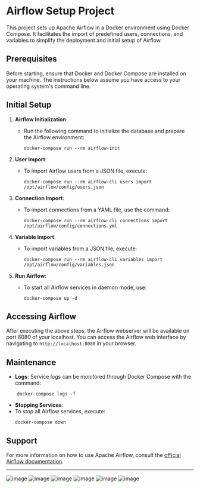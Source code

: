 # Airflow Setup Project

This project sets up Apache Airflow in a Docker environment using Docker Compose. It facilitates the import of predefined users, connections, and variables to simplify the deployment and initial setup of Airflow.

## Prerequisites

Before starting, ensure that Docker and Docker Compose are installed on your machine. The instructions below assume you have access to your operating system's command line.

## Initial Setup

1. **Airflow Initialization**:
   - Run the following command to initialize the database and prepare the Airflow environment:
     ```
     docker-compose run --rm airflow-init
     ```

2. **User Import**:
   - To import Airflow users from a JSON file, execute:
     ```
     docker-compose run --rm airflow-cli users import /opt/airflow/config/users.json
     ```

3. **Connection Import**:
   - To import connections from a YAML file, use the command:
     ```
     docker-compose run --rm airflow-cli connections import /opt/airflow/config/connections.yml
     ```

4. **Variable Import**:
   - To import variables from a JSON file, execute:
     ```
     docker-compose run --rm airflow-cli variables import /opt/airflow/config/variables.json
     ```

5. **Run Airflow**:
   - To start all Airflow services in daemon mode, use:
     ```
     docker-compose up -d
     ```

## Accessing Airflow

After executing the above steps, the Airflow webserver will be available on port 8080 of your localhost. You can access the Airflow web interface by navigating to `http://localhost:8080` in your browser.

## Maintenance

- **Logs**: Service logs can be monitored through Docker Compose with the command:
```
    docker-compose logs -f
```
- **Stopping Services**:
- To stop all Airflow services, execute:
  ```
  docker-compose down
  ```

## Support

For more information on how to use Apache Airflow, consult the [official Airflow documentation](https://airflow.apache.org/docs/).

---


![image](https://github.com/florestleaks/airflow/assets/139988984/8ebc35b5-52b6-4194-95dd-e4a69bfc38d6)
![image](https://github.com/florestleaks/airflow/assets/139988984/88cfb33f-e38a-4b7c-a5fd-af73d9933463)
![image](https://github.com/florestleaks/airflow/assets/139988984/f3ce55a3-a094-45a0-8cee-f3c3f153c9cc)
![image](https://github.com/florestleaks/airflow/assets/139988984/69eed04a-3074-4123-9adf-0ba2d99b80b6)
![image](https://github.com/florestleaks/airflow/assets/139988984/da89979e-1d90-4057-8071-a36346892dde)
![image](https://github.com/florestleaks/airflow/assets/139988984/86673df6-5880-4546-8c71-b333cbecaa1d)